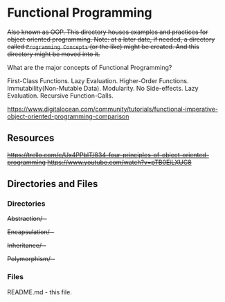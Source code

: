 # Functional Programming

~~Also known as OOP.
This directory houses examples and practices for object oriented programming.
Note: at a later date, if needed, a directory called `Programming Concepts` (or the like) might be created. And this directory might be moved into it.~~

What are the major concepts of Functional Programming?

First-Class Functions.
Lazy Evaluation.
Higher-Order Functions.
Immutability(Non-Mutable Data).
Modularity.
No Side-effects.
Lazy Evaluation.
Recursive Function-Calls.

https://www.digitalocean.com/community/tutorials/functional-imperative-object-oriented-programming-comparison

## Resources

~~https://trello.com/c/Ux4PPblT/834-four-principles-of-object-oriented-programming
https://www.youtube.com/watch?v=pTB0EiLXUC8~~

## Directories and Files

### Directories

~~Abstraction/ -~~ 

~~Encapsulation/ -~~ 

~~Inheritance/ -~~ 

~~Polymorphism/ -~~ 

### Files

README.md - this file.